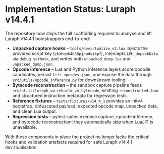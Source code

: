 # Implementation Status: Luraph v14.4.1

The repository now ships the full scaffolding required to analyse and lift
Luraph v14.4.1 bootstrappers end-to-end:

* **Unpacked capture hooks** – `tools/devirtualize_v2.lua` injects the provided
  script key (`zkzhqwk4b58pjnudvikpf`), intercepts `LPH_UnpackData` via
  `debug.sethook`, and writes both `unpacked_dump.lua` and
  `unpacked_dump.json`.
* **Opcode inference** – Lua and Python inference layers score opcode
  candidates, persist `lift_opcodes.json`, and expose the data through
  `src/utils/opcode_inference.py` for downstream tooling.
* **Bytecode reconstruction** – the sandbox capture pipeline feeds
  `src/utils/luraph_vm.rebuild_vm_bytecode`, emitting `reconstructed.luac` and
  structured instruction metadata for regression tests.
* **Reference fixtures** – `tests/fixtures/v14_4_1` provides an initv4 bootstrap,
  obfuscated payload, expected opcode map, unpacked data, and clean Lua output.
* **Regression tests** – pytest suites exercise capture, opcode inference, and
  bytecode reconstruction; they automatically skip when LuaJIT is unavailable.

With these components in place the project no longer lacks the critical hooks
and validation artefacts required for safe Luraph v14.4.1 devirtualisation.
